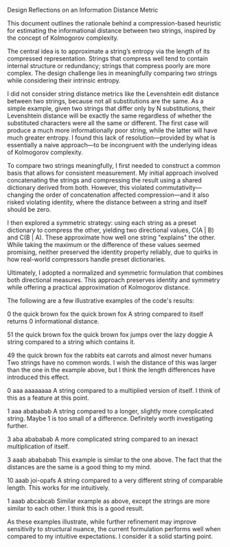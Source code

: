Design Reflections on an Information Distance Metric

This document outlines the rationale behind a compression-based heuristic for estimating the informational distance between two strings, inspired by the concept of Kolmogorov complexity.

The central idea is to approximate a string’s entropy via the length of its compressed representation. Strings that compress well tend to contain internal structure or redundancy; strings that compress poorly are more complex. The design challenge lies in meaningfully comparing two strings while considering their intrinsic entropy.

I did not consider string distance metrics like the Levenshtein edit distance between two strings, because not all substitutions are the same. As a simple example, given two strings that differ only by N substitutions, their Levenshtein distance will be exactly the same regardless of whether the substituted characters were all the same or different. The first case will produce a much more informationally poor string, while the latter will have much greater entropy. I found this lack of resolution—provided by what is essentially a naive approach—to be incongruent with the underlying ideas of Kolmogorov complexity.

To compare two strings meaningfully, I first needed to construct a common basis that allows for consistent measurement. My initial approach involved concatenating the strings and compressing the result using a shared dictionary derived from both. However, this violated commutativity—changing the order of concatenation affected compression—and it also risked violating identity, where the distance between a string and itself should be zero.

I then explored a symmetric strategy: using each string as a preset dictionary to compress the other, yielding two directional values, C(A | B) and C(B | A). These approximate how well one string "explains" the other. While taking the maximum or the difference of these values seemed promising, neither preserved the identity property reliably, due to quirks in how real-world compressors handle preset dictionaries.

Ultimately, I adopted a normalized and symmetric formulation that combines both directional measures. This approach preserves identity and symmetry while offering a practical approximation of Kolmogorov distance.

The following are a few illustrative examples of the code's results:

0
the quick brown fox
the quick brown fox
A string compared to itself returns 0 informational distance.

51
the quick brown fox
the quick brown fox jumps over the lazy doggie
A string compared to a string which contains it.

49
the quick brown fox
the rabbits eat carrots and almost never humans
Two strings have no common words. I wish the distance of this was larger than the one in the example above, but I think the length differences have introduced this effect.

0
aaa
aaaaaaaa
A string compared to a multiplied version of itself. I think of this as a feature at this point.

1
aaa
abababab
A string compared to a longer, slightly more complicated string. Maybe 1 is too small of a difference. Definitely worth investigating further.

3
aba
abababab
A more complicated string compared to an inexact multiplication of itself.

3
aaab
abababab
This example is similar to the one above. The fact that the distances are the same is a good thing to my mind.

10
aaab
joi-opafs
A string compared to a very different string of comparable length. This works for me intuitively.

1
aaab
abcabcab
Similar example as above, except the strings are more similar to each other. I think this is a good result.

As these examples illustrate, while further refinement may improve sensitivity to structural nuance, the current formulation performs well when compared to my intuitive expectations. I consider it a solid starting point.

